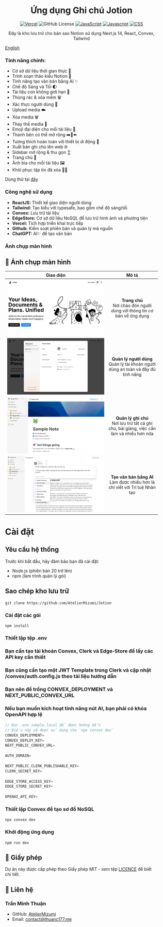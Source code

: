 <div align=center>

# Ứng dụng Ghi chú Jotion

[![Vercel](https://therealsujitk-vercel-badge.vercel.app/?app=jotion-steel)](https://jotion-steel.vercel.app)
![GitHub License](https://img.shields.io/github/license/AtelierMizumi/Jotion)
[![JavaScript](https://img.shields.io/badge/Typescript-95.7%25-blue)](https://github.com/AtelierMizumi/Jotion)
[![Javascript](https://img.shields.io/badge/Javascript-3%25-yellow)](https://github.com/AtelierMizumi/Jotion)
[![CSS](https://img.shields.io/badge/CSS-1.3%25-purple)](https://github.com/AtelierMizumi/Jotion)

Đây là kho lưu trữ cho bản sao Notion sử dụng Next.js 14, React, Convex, Tailwind

</div>

[English](README.md)

### Tính năng chính:

- Cơ sở dữ liệu thời gian thực 🔗
- Trình soạn thảo kiểu Notion 📝
- Tính năng tạo văn bản bằng AI ✨
- Chế độ Sáng và Tối 🌓
- Tài liệu con không giới hạn 🌲
- Thùng rác & xóa mềm 🗑️
- Xác thực người dùng 🔐
- Upload media ☁️
- Xóa media 🗑️
- Thay thế media 🔧
- Emoji đại diện cho mỗi tài liệu 🌠
- Thanh bên có thể mở rộng ➡️🔀⬅️
- Tương thích hoàn toàn với thiết bị di động 📱
- Xuất bản ghi chú lên web 🌐
- Sidebar mở rộng & thu gọn ↕️
- Trang chủ 🛬
- Ảnh bìa cho mỗi tài liệu 🖼️
- Khôi phục tập tin đã xóa 🔄📄

Dùng thử tại [đây](https://jotion-stell.vercel.app)

### Công nghệ sử dụng

- **ReactJS:** Thiết kế giao diện người dùng
- **Tailwind:** Tạo kiểu với typesafe, bao gồm chế độ sáng/tối
- **Convex:** Lưu trữ tài liệu
- **EdgeStore:** Cơ sở dữ liệu NoSQL để lưu trữ hình ảnh và phương tiện
- **Vercel:** Tích hợp triển khai trực tiếp
- **Github:** Kiểm soát phiên bản và quản lý mã nguồn
- **ChatGPT:** AI✨ để tạo văn bản

### Ảnh chụp màn hình

## 📸 Ảnh chụp màn hình

<div align="center">

| Giao diện | Mô tả |
|:-:|:-:|
| ![Trang chủ](screenshots/preview-1.png) | **Trang chủ**<br/>Nơi chào đón người dùng với thông tin cơ bản về ứng dụng |
| ![Quản lý người dùng](screenshots/preview-2.png) | **Quản lý người dùng**<br/>Quản lý tài khoản người dùng an toàn và đầy đủ tính năng |
| ![Quản lý ghi chú](screenshots/preview-3.png) | **Quản lý ghi chú**<br/>Nơi lưu trữ tất cả ghi chú, bài giảng, việc cần làm và nhiều hơn nữa |
| ![Tạo văn bản bằng AI](screenshots/preview-4.png) | **Tạo văn bản bằng AI**<br/>Làm được nhiều hơn là chỉ viết với Trí tuệ Nhân tạo |

</div>

# Cài đặt

## Yêu cầu hệ thống

Trước khi bắt đầu, hãy đảm bảo bạn đã cài đặt:

- Node.js (phiên bản 20 trở lên)
- npm (làm trình quản lý gói)

## Sao chép kho lưu trữ

```shell
git clone https://github.com/AtelierMizumi/Jotion
```

### Cài đặt các gói

```shell
npm install
```

### Thiết lập tệp .env

### Bạn cần tạo tài khoản Convex, Clerk và Edge-Store để lấy các API key cần thiết

### Bạn cũng cần tạo một JWT Template trong Clerk và cập nhật /convex/auth.config.js theo tài liệu hướng dẫn

### Bạn nên để trống CONVEX_DEPLOYMENT và NEXT_PUBLIC_CONVEX_URL

### Nếu bạn muốn kích hoạt tính năng nút AI, bạn phải có khóa OpenAPI hợp lệ

```js
// Đọc .env.sample.local để được hướng dẫn
// Điều này sẽ được sử dụng cho `npx convex dev`
CONVEX_DEPLOYMENT=
CONVEX_DEPLOY_KEY=
NEXT_PUBLIC_CONVEX_URL=

AUTH_DOMAIN=

NEXT_PUBLIC_CLERK_PUBLISHABLE_KEY=
CLERK_SECRET_KEY=

EDGE_STORE_ACCESS_KEY=
EDGE_STORE_SECRET_KEY=

OPENAI_API_KEY=
```

### Thiết lập Convex để tạo sơ đồ NoSQL

```shell
npx convex dev
```

### Khởi động ứng dụng

```shell
npm run dev
```

## 📄 Giấy phép

Dự án này được cấp phép theo Giấy phép MIT - xem tệp [LICENCE](LICENSE) để biết chi tiết.

## 👥 Liên hệ

### Trần Minh Thuận

- GitHub: [AtelierMizumi](https://github.com/AtelierMizumi)
- Email: [contact@thuanc177.me](https://mail.google.com/mail/?view=cm&fs=1&to=contact@thuanc177.me&su=SUBJECT&body=BODY&bcc=contact@thuanc177.me)
